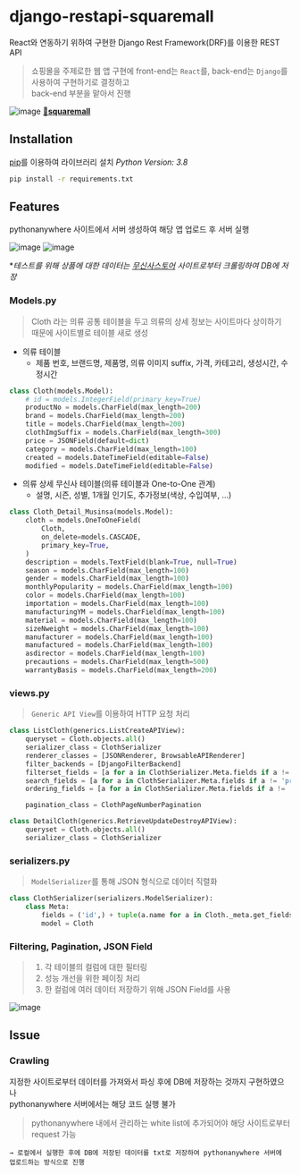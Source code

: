 # django-restapi-squaremall
React와 연동하기 위하여 구현한 Django Rest Framework(DRF)를 이용한 REST API

> 쇼핑몰을 주제로한 웹 앱 구현에 front-end는 ``React``를, back-end는 ``Django``를 사용하여 구현하기로 결정하고    
back-end 부분을 맡아서 진행

![image](https://user-images.githubusercontent.com/46367323/77907260-4c734280-72c4-11ea-9f19-193e32af9f71.png)
**[🔗squaremall](https://squre-mall.github.io/square-front/)**

## Installation
[pip](https://pip.pypa.io/en/stable/)를 이용하여 라이브러리 설치 *Python Version: 3.8*
```bash
pip install -r requirements.txt
```

## Features
pythonanywhere 사이트에서 서버 생성하여 해당 앱 업로드 후 서버 실행

![image](https://user-images.githubusercontent.com/46367323/77908393-63b32f80-72c6-11ea-8593-66d82e826438.png)
![image](https://user-images.githubusercontent.com/46367323/77908531-a07f2680-72c6-11ea-9e17-46c632fa79ad.png)

**테스트를 위해 상품에 대한 데이터는 [무신사스토어](https://store.musinsa.com/app/items/lists/001) 사이트로부터 크롤링하여 DB에 저장*

### Models.py
> Cloth 라는 의류 공통 테이블을 두고 의류의 상세 정보는 사이트마다 상이하기 때문에 사이트별로 테이블 새로 생성
- 의류 테이블 
    - 제품 번호, 브랜드명, 제품명, 의류 이미지 suffix, 가격, 카테고리, 생성시간, 수정시간
```py
class Cloth(models.Model):
    # id = models.IntegerField(primary_key=True)
    productNo = models.CharField(max_length=200)
    brand = models.CharField(max_length=200)
    title = models.CharField(max_length=200)
    clothImgSuffix = models.CharField(max_length=300)
    price = JSONField(default=dict)
    category = models.CharField(max_length=100)
    created = models.DateTimeField(editable=False)
    modified = models.DateTimeField(editable=False)
```
- 의류 상세 무신사 테이블(의류 테이블과 One-to-One 관계)
    - 설명, 시즌, 성별, 1개월 인기도, 추가정보(색상, 수입여부, ...)
```py
class Cloth_Detail_Musinsa(models.Model):
    cloth = models.OneToOneField(
        Cloth,
        on_delete=models.CASCADE,
        primary_key=True,
    )
    description = models.TextField(blank=True, null=True)
    season = models.CharField(max_length=100)
    gender = models.CharField(max_length=100)
    monthlyPopularity = models.CharField(max_length=100)
    color = models.CharField(max_length=100)
    importation = models.CharField(max_length=100)
    manufacturingYM = models.CharField(max_length=100)
    material = models.CharField(max_length=100)
    sizeNweight = models.CharField(max_length=100)
    manufacturer = models.CharField(max_length=100)
    manufactured = models.CharField(max_length=100)
    asdirector = models.CharField(max_length=100)
    precautions = models.CharField(max_length=500)
    warrantyBasis = models.CharField(max_length=200)
```
### views.py
> ``Generic API View``를 이용하여 HTTP 요청 처리
```py
class ListCloth(generics.ListCreateAPIView):
    queryset = Cloth.objects.all()
    serializer_class = ClothSerializer
    renderer_classes = [JSONRenderer, BrowsableAPIRenderer]
    filter_backends = [DjangoFilterBackend]
    filterset_fields = [a for a in ClothSerializer.Meta.fields if a != 'price']
    search_fields = [a for a in ClothSerializer.Meta.fields if a != 'price']
    ordering_fields = [a for a in ClothSerializer.Meta.fields if a != 'price']

    pagination_class = ClothPageNumberPagination

class DetailCloth(generics.RetrieveUpdateDestroyAPIView):
    queryset = Cloth.objects.all()
    serializer_class = ClothSerializer
```

### serializers.py
> ``ModelSerializer``를 통해 JSON 형식으로 데이터 직렬화
```py
class ClothSerializer(serializers.ModelSerializer):
    class Meta:
        fields = ('id',) + tuple(a.name for a in Cloth._meta.get_fields())
        model = Cloth
```

### Filtering, Pagination, JSON Field
> 1. 각 테이블의 컬럼에 대한 필터링
> 2. 성능 개선을 위한 페이징 처리
> 3. 한 컬럼에 여러 데이터 저장하기 위해 JSON Field를 사용

![image](https://user-images.githubusercontent.com/46367323/77909203-e5578d00-72c7-11ea-8115-534a77b058d5.png)

## Issue
### Crawling
지정한 사이트로부터 데이터를 가져와서 파싱 후에 DB에 저장하는 것까지 구현하였으나   
pythonanywhere 서버에서는 해당 코드 실행 불가
> pythonanywhere 내에서 관리하는 white list에 추가되어야 해당 사이트로부터 request 가능

    → 로컬에서 실행한 후에 DB에 저장된 데이터를 txt로 저장하여 pythonanywhere 서버에 업로드하는 방식으로 진행

